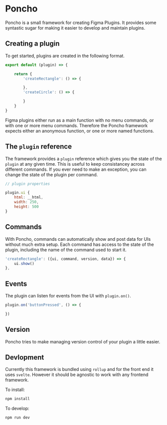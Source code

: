# Poncho

Poncho is a small framework for creating Figma Plugins. It provides some syntastic sugar for making it easier to develop and maintain plugins.

## Creating a plugin

To get started, plugins are created in the following format.

```js
export default (plugin) => {

	return {
		'createRectangle': () => {

		},
		'createCircle': () => {

		}
	}
}
```

Figma plugins either run as a main function with no menu commands, or with one or more menu commands. Therefore the Poncho framework expects either an anonymous function, or one or more named functions.

## The `plugin` reference

The framework provides a `plugin` reference which gives you the state of the `plugin` at any given time. This is useful to keep consistancey across different commands. If you ever need to make an exception, you can change the state of the plugin per command.

```js
// plugin properties

plugin.ui {
    html: __html,
    width: 250,
    height: 500
}
```

## Commands

With Poncho, commands can automatically show and post data for UIs without much extra setup. Each command has access to the state of the plugin, including the name of the command used to start it.

```js
'createRectangle': ({ui, command, version, data}) => {
    ui.show()
},
```

## Events

The plugin can listen for events from the UI with `plugin.on()`.

```js
plugin.on('buttonPressed', () => {

})
```

## Version

Poncho tries to make managing version control of your plugin a little easier.


## Devlopment

Currently this framework is bundled using `rollup` and for the front end it uses `svelte`. However it should be agnostic to work with any frontend framework.

To install:

```bash
npm install
```

To develop:

```bash
npm run dev
```